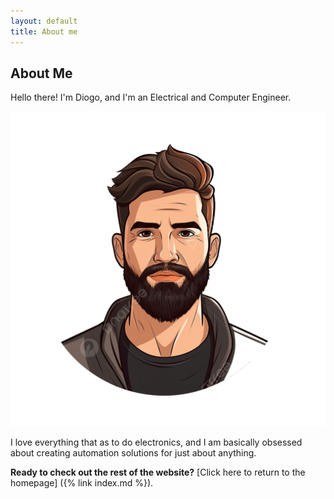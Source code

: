 ```yaml
---
layout: default
title: About me
---
```


## About Me

Hello there! I'm Diogo, and I'm an Electrical and Computer Engineer.

![A photo of me](/assets/images/profile.png)

I love everything that as to do electronics, and I am basically obsessed about creating automation solutions for just about anything.

**Ready to check out the rest of the website?** [Click here to return to the homepage] ({% link index.md %}).